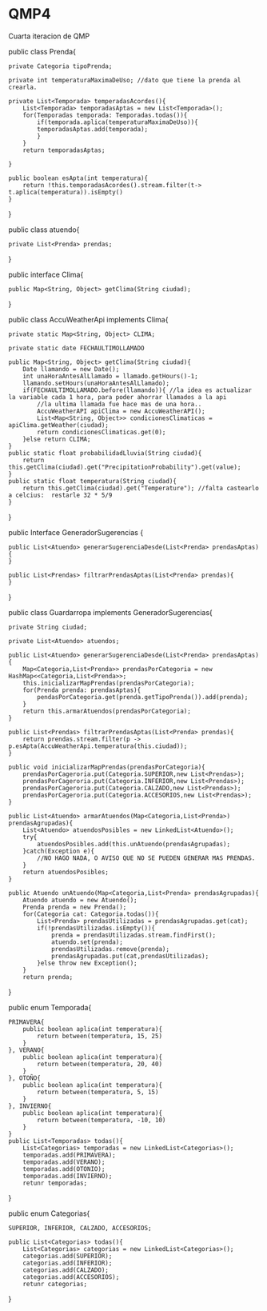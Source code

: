 # QMP4
Cuarta iteracion de QMP

public class Prenda{
	
	private Categoria tipoPrenda;
	
	private int temperaturaMaximaDeUso; //dato que tiene la prenda al crearla. 
	
	private List<Temporada> temperadasAcordes(){
		List<Temporada> temporadasAptas = new List<Temporada>();
		for(Temporadas temporada: Temporadas.todas()){
			if(temporada.aplica(temperaturaMaximaDeUso)){
			temporadasAptas.add(temporada);
			}
		}
		return temporadasAptas;

	}
	
	public boolean esApta(int temperatura){
		return !this.temporadasAcordes().stream.filter(t-> t.aplica(temperatura)).isEmpty()
	}
}

public class atuendo{

	private List<Prenda> prendas;
}


public interface Clima{

	public Map<String, Object> getClima(String ciudad);
	
}

public class AccuWeatherApi implements Clima{

	private static Map<String, Object> CLIMA;

	private static date FECHAULTIMOLLAMADO

	public Map<String, Object> getClima(String ciudad){
		Date llamando = new Date();
		int unaHoraAntesAlLlamado = llamado.getHours()-1; 
		llamando.setHours(unaHoraAntesAlLlamado);
		if(FECHAULTIMOLLAMADO.before(llamando)){ //la idea es actualizar la variable cada 1 hora, para poder ahorrar llamados a la api 
			//la ultima llamada fue hace mas de una hora.. 
			AccuWeatherAPI apiClima = new AccuWeatherAPI();
			List<Map<String, Object>> condicionesClimaticas = apiClima.getWeather(ciudad);  
			return condicionesClimaticas.get(0);
		}else return CLIMA;
	}	
	public static float probabilidadLluvia(String ciudad){
		return this.getClima(ciudad).get("PrecipitationProbability").get(value);
	}
	public static float temperatura(String ciudad){
		return this.getClima(ciudad).get("Temperature"); //falta castearlo a celcius:  restarle 32 * 5/9
	}
}

public Interface GeneradorSugerencias {

	public List<Atuendo> generarSugerenciaDesde(List<Prenda> prendasAptas){
	}
	
	public List<Prendas> filtrarPrendasAptas(List<Prenda> prendas){
	}
	
}

public class Guardarropa implements GeneradorSugerencias{

	private String ciudad;
	
	private List<Atuendo> atuendos;

	public List<Atuendo> generarSugerenciaDesde(List<Prenda> prendasAptas){
		Map<Categoria,List<Prenda>> prendasPorCategoria = new HashMap<<Categoria,List<Prenda>>;
		this.inicializarMapPrendas(prendasPorCategoria);
		for(Prenda prenda: prendasAptas){
			pendasPorCategoria.get(prenda.getTipoPrenda()).add(prenda);
		}
		return this.armarAtuendos(prendasPorCategoria);
	}
	
	public List<Prendas> filtrarPrendasAptas(List<Prenda> prendas){
		return prendas.stream.filter(p -> p.esApta(AccuWeatherApi.temperatura(this.ciudad));
	}
	
	public void inicializarMapPrendas(prendasPorCategoria){
		prendasPorCageroria.put(Categoria.SUPERIOR,new List<Prendas>);
		prendasPorCageroria.put(Categoria.INFERIOR,new List<Prendas>);
		prendasPorCageroria.put(Categoria.CALZADO,new List<Prendas>);
		prendasPorCageroria.put(Categoria.ACCESORIOS,new List<Prendas>);
	}
	
	public List<Atuendo> armarAtuendos(Map<Categoria,List<Prenda>) prendasAgrupadas){
		List<Atuendo> atuendosPosibles = new LinkedList<Atuendo>();
		try{
			atuendosPosibles.add(this.unAtuendo(prendasAgrupadas);
		}catch(Exception e){
			//NO HAGO NADA, O AVISO QUE NO SE PUEDEN GENERAR MAS PRENDAS. 
		}
		return atuendosPosibles;
	}
	
	public Atuendo unAtuendo(Map<Categoria,List<Prenda> prendasAgrupadas){
		Atuendo atuendo = new Atuendo();
		Prenda prenda = new Prenda();
		for(Categoria cat: Categoria.todas()){
			List<Prenda> prendasUtilizadas = prendasAgrupadas.get(cat);
			if(!prendasUtilizadas.isEmpty()){
				prenda = prendasUtilizadas.stream.findFirst();
				atuendo.set(prenda);
				prendasUtilizadas.remove(prenda);
				prendasAgrupadas.put(cat,prendasUtilizadas);
			}else throw new Exception();
		}
		return prenda;		
}


public enum Temporada{

	PRIMAVERA{
		public boolean aplica(int temperatura){
			return between(temperatura, 15, 25)
		}
	}, VERANO{
		public boolean aplica(int temperatura){
			return between(temperatura, 20, 40)
		}
	}, OTOÑO{
		public boolean aplica(int temperatura){
			return between(temperatura, 5, 15)
		}
	}, INVIERNO{
		public boolean aplica(int temperatura){
			return between(temperatura, -10, 10)
		}
	}
	public List<Temporadas> todas(){
		List<Categorias> temporadas = new LinkedList<Categorias>();
	 	temporadas.add(PRIMAVERA);
		temporadas.add(VERANO);
		temporadas.add(OTONIO);
		temporadas.add(INVIERNO);
		retunr temporadas;
		
	
	
}

public enum Categorias{

	SUPERIOR, INFERIOR, CALZADO, ACCESORIOS;
	
	public List<Categorias> todas(){
		List<Categorias> categorias = new LinkedList<Categorias>();
	 	categorias.add(SUPERIOR);
		categorias.add(INFERIOR);
		categorias.add(CALZADO);
		categorias.add(ACCESORIOS);
		retunr categorias;
		
}
